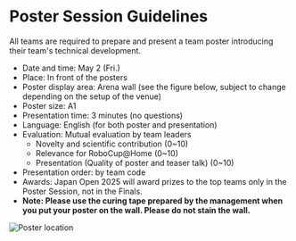 # Poster Session Guidelines

All teams are required to prepare and present a team poster introducing their team's technical development.

- Date and time: May 2 (Fri.)  
- Place: In front of the posters
- Poster display area: Arena wall (see the figure below, subject to change depending on the setup of the venue)
- Poster size: A1
- Presentation time: 3 minutes (no questions)
- Language: English (for both poster and presentation)
- Evaluation: Mutual evaluation by team leaders
  - Novelty and scientific contribution (0~10)
  - Relevance for RoboCup@Home (0~10)
  - Presentation (Quality of poster and teaser talk) (0~10)
- Presentation order: by team code
- Awards: Japan Open 2025 will award prizes to the top teams only in the Poster Session, not in the Finals.
- **Note: Please use the curing tape prepared by the management when you put your poster on the wall. Please do not stain the wall.**

![Poster location](https://github.com/RoboCupAtHomeJP/AtHome2024/assets/6745835/c5d90922-430c-4e86-9c38-45ee6a628ddf)
